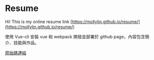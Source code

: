 # Resume
Hi! This is my online resume link [https://mollylin.github.io/resume/](https://mollylin.github.io/resume/)

使用 Vue-cli 安裝 vue 和 webpack 開發並部署於 github page，內容包含簡介、技能與作品。

[原始碼連結](https://bitbucket.org/mollylin_tw/github_resume_vue/src/master/)

